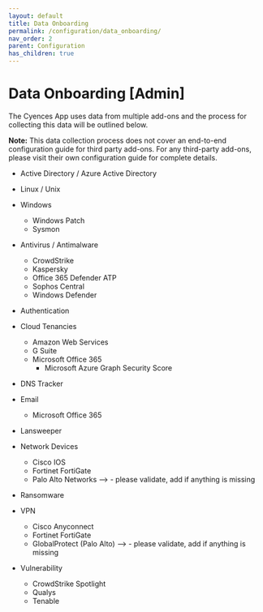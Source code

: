 ```yaml
---
layout: default
title: Data Onboarding
permalink: /configuration/data_onboarding/
nav_order: 2
parent: Configuration
has_children: true
---
```


# Data Onboarding [Admin]

The Cyences App uses data from multiple add-ons and the process for collecting this data will be outlined below. 

**Note:** This data collection process does not cover an end-to-end configuration guide for third party add-ons. For any third-party add-ons, please visit their own configuration guide for complete details. 

* Active Directory / Azure Active Directory 
* Linux / Unix 
* Windows
    * Windows Patch
    * Sysmon

* Antivirus / Antimalware
    * CrowdStrike  
    * Kaspersky
    * Office 365 Defender ATP
    * Sophos Central
    * Windows Defender 

* Authentication 

* Cloud Tenancies
    * Amazon Web Services 
    * G Suite
    * Microsoft Office 365
        * Microsoft Azure Graph Security Score

* DNS Tracker

* Email
    * Microsoft Office 365

* Lansweeper 

* Network Devices 
    * Cisco IOS
    * Fortinet FortiGate 
    * Palo Alto Networks
    --> <TODO-Mahir> - please validate, add if anything is missing

* Ransomware

* VPN
    * Cisco Anyconnect 
    * Fortinet FortiGate
    * GlobalProtect (Palo Alto)
    --> <TODO-Mahir> - please validate, add if anything is missing

* Vulnerability
    * CrowdStrike Spotlight
    * Qualys
    * Tenable 